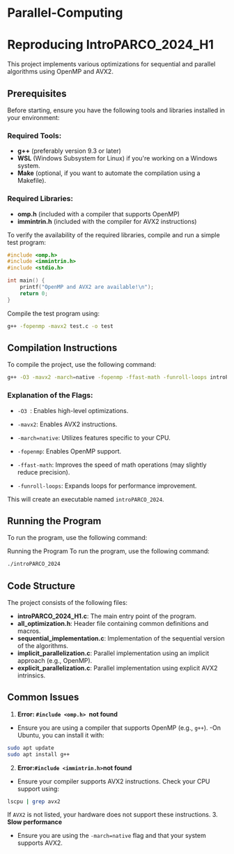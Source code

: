 # Parallel-Computing

# Reproducing IntroPARCO_2024_H1

This project implements various optimizations for sequential and parallel algorithms using OpenMP and AVX2.

## Prerequisites

Before starting, ensure you have the following tools and libraries installed in your environment:

### Required Tools:
- **g++** (preferably version 9.3 or later)
- **WSL** (Windows Subsystem for Linux) if you're working on a Windows system.
- **Make** (optional, if you want to automate the compilation using a Makefile).

### Required Libraries:
- **omp.h** (included with a compiler that supports OpenMP)
- **immintrin.h** (included with the compiler for AVX2 instructions)

To verify the availability of the required libraries, compile and run a simple test program:

```cpp
#include <omp.h>
#include <immintrin.h>
#include <stdio.h>

int main() {
    printf("OpenMP and AVX2 are available!\n");
    return 0;
}
```
Compile the test program using:

```bash
g++ -fopenmp -mavx2 test.c -o test
```
## Compilation Instructions

To compile the project, use the following command:

```bash
g++ -O3 -mavx2 -march=native -fopenmp -ffast-math -funroll-loops introPARCO_2024_H1.c all_optimization.h sequential_implementation.c implicit_parallelization.c explicit_parallelization.c -o introPARCO_2024
```

### Explanation of the Flags:

- ```-O3 ```: Enables high-level optimizations.

- ```-mavx2```: Enables AVX2 instructions.
- ```-march=native```: Utilizes features specific to your CPU.
- ```-fopenmp```: Enables OpenMP support.
- ```-ffast-math```: Improves the speed of math operations (may slightly reduce precision).
- ```-funroll-loops```: Expands loops for performance improvement.

This will create an executable named ```introPARCO_2024```.

## Running the Program

To run the program, use the following command:

Running the Program
To run the program, use the following command:

```bash
./introPARCO_2024
```

## Code Structure
The project consists of the following files:

- **introPARCO_2024_H1.c**: The main entry point of the program.
- **all_optimization.h**: Header file containing common definitions and macros.
- **sequential_implementation.c**: Implementation of the sequential version of the algorithms.
- **implicit_parallelization.c**: Parallel implementation using an implicit approach (e.g., OpenMP).
- **explicit_parallelization.c**: Parallel implementation using explicit AVX2 intrinsics.

## Common Issues
1. **Error: ```#include <omp.h> ```not found**

- Ensure you are using a compiler that supports OpenMP (e.g., ```g++```).
-On Ubuntu, you can install it with:

```bash
sudo apt update
sudo apt install g++
```
2. **Error:``` #include <immintrin.h> ```not found**
- Ensure your compiler supports AVX2 instructions. Check your CPU support using:
```bash
lscpu | grep avx2
```
If ```AVX2``` is not listed, your hardware does not support these instructions.
3. **Slow performance**
- Ensure you are using the ```-march=native``` flag and that your system supports AVX2.





